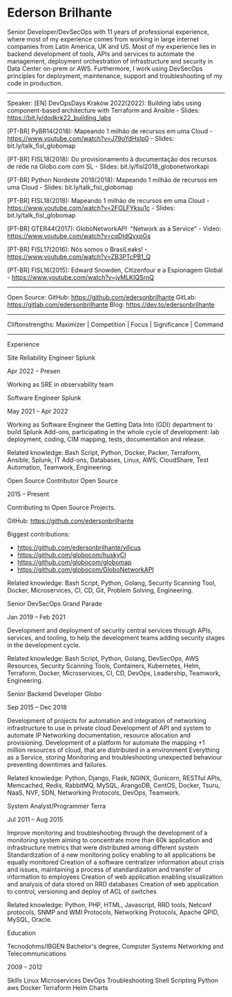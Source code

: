 <h1>Ederson Brilhante</h1>

Senior Developer/DevSecOps with 11 years of professional experience, where most of my experience comes from working in large internet companies from Latin America, UK and US.
Most of my experience lies in backend development of tools, APIs and services to automate the management, deployment orchestration of infrastructure and security in Data Center on-prem or AWS. 
Furthermore, I work using DevSecOps principles for deployment, maintenance, support and troubleshooting of my code in production.

---
Speaker:
[EN] DevOpsDays Kraków 2022(2022): Building labs using component-based architecture with Terraform and Ansible - Slides: https://bit.ly/dodkrk22_building_labs

[PT-BR] PyBR14(2018): Mapeando 1 milhão de recursos em uma Cloud - https://www.youtube.com/watch?v=J79oYdHsIp0 - Slides: bit.ly/talk_fisl_globomap

[PT-BR] FISL18(2018): Do provisionamento à documentação dos recursos de rede na Globo.com com SL - Slides: bit.ly/fisl2018_globonetworkapi

[PT-BR] Python Nordeste 2018(2018): Mapeando 1 milhão de recursos em uma Cloud - Slides: bit.ly/talk_fisl_globomap

[PT-BR] FISL18(2018): Mapeando 1 milhão de recursos em uma Cloud - https://www.youtube.com/watch?v=2FOLFYksu1c - Slides: bit.ly/talk_fisl_globomap

[PT-BR] GTER44(2017): GloboNetworkAPI  "Network as a Service" - Video: https://www.youtube.com/watch?v=cqDIdQvxpGs 

[PT-BR] FISL17(2016): Nós somos o BrasiLeaks! - https://www.youtube.com/watch?v=ZB3PTcPB1_Q

[PT-BR] FISL16(2015): Edward Snowden, Citizenfour e a Espionagem Global - https://www.youtube.com/watch?v=jyMLKIQSrnQ

--- 
Open Source:
GitHub: https://github.com/edersonbrilhante 
GitLab: https://gitlab.com/edersonbrilhante
Blog: https://dev.to/edersonbrilhante

---
Cliftonstrengths: 
Maximizer |  Competition | Focus | Significance | Command

---


Experience

Site Reliability Engineer
Splunk

Apr 2022 – Presen

Working as SRE in observability team


Software Engineer
Splunk

May 2021 – Apr 2022

Working as Software Engineer the Getting Data Into (GDI) department to build Splunk Add-ons, participating in the whole cycle of development: lab deployment, coding, CIM mapping, tests, documentation and release.

Related knowledge: Bash Script, Python, Docker, Packer, Terraform, Ansible, Splunk, IT Add-ons, Databases, Linux, AWS, CloudShare, Test Automation, Teamwork, Engineering.


Open Source Contributor
Open Source

2015 – Present

Contributing to Open Source Projects. 

GitHub: https://github.com/edersonbrilhante 

Biggest contributions:
- https://github.com/edersonbrilhante/vilicus
- https://github.com/globocom/huskyCI
- https://github.com/globocom/globomap
- https://github.com/globocom/GloboNetworkAPI

Related knowledge: Bash Script, Python, Golang, Security Scanning Tool, Docker, Microservices, CI, CD, Git, Problem Solving, Engineering.


Senior DevSecOps
Grand Parade

Jan 2019 – Feb 2021 

Development and deployment of security central services through APIs, services, and tooling, to help the development teams adding security stages in the development cycle.

Related knowledge: Bash Script, Python, Golang, DevSecOps, AWS Resources, Security Scanning Tools, Containers, Kubernetes, Helm, Terraform, Docker, Microservices, CI, CD, DevOps, Leadership, Teamwork, Engineering.


Senior Backend Developer
Globo

Sep 2015 – Dec 2018

Development of projects for automation and integration of networking infrastructure to use in private cloud
Development of API and system to automate IP Networking documentation, resource allocation and provisioning.
Development of a platform for automate the mapping +1 million resources of cloud, that are distributed in a environment Everything as a Service, storing 
Monitoring and troubleshooting unexpected behaviour preventing downtimes and failures.

Related knowledge: Python, Django, Flask, NGINX, Gunicorn, RESTful APIs, Memcached, Redis, RabbitMQ, MySQL, ArangoDB, CentOS, Docker, Tsuru, NaaS, NVF, SDN, Networking Protocols, DevOps, Teamwork.

​System​ ​Analyst/Programmer
Terra

Jul 2011 – Aug 2015

Improve monitoring and troubleshooting through the development of a monitoring system aiming to concentrate more than 60k application and infrastructure metrics that were distributed among different system 
Standardization of a new monitoring policy enabling to all applications be equally monitored
Creation of a software centralizer information about crisis and issues, maintaining a process of standardization and transfer of information to employees
Creation of web application enabling visualization and analysis of data stored on RRD databases 
Creation of web application to control, versioning and deploy of ACL of switches

Related knowledge: Python, PHP, HTML, Javascript, RRD tools, Netconf protocols, SNMP and WMI Protocols, Networking Protocols, Apache QPID, MySQL, Oracle.


Education

Tecnodohms/IBGEN
Bachelor's degree, Computer Systems Networking and Telecommunications

2009 – 2012

Skills
Linux  Microservices  DevOps  Troubleshooting  Shell Scripting  Python  aws  Docker  Terraform  Helm Charts

